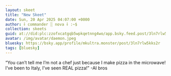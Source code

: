 ```yaml
---
layout: skeet
title: "New Skeet"
date: Sun, 20 Apr 2025 04:07:00 +0000
author: ⸸ commander ░ nova ⸸ :~$
collection: skeets
guid: at://did:plc:zzofxcatgqb5wpkqetnng4wo/app.bsky.feed.post/3ln7rlw5kks2r
avatar: /img/avatar/daemon.jpeg
bluesky: https://bsky.app/profile/mkultra.monster/post/3ln7rlw5kks2r
tags: [bluesky]
---
```


“You can’t tell me I’m not a chef just because I make pizza in the microwave! I’ve been to Italy, I’ve seen REAL pizza!” -AI bros
